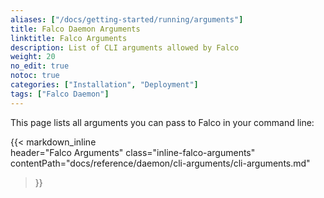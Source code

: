 ```yaml
---
aliases: ["/docs/getting-started/running/arguments"]
title: Falco Daemon Arguments
linktitle: Falco Arguments
description: List of CLI arguments allowed by Falco
weight: 20
no_edit: true
notoc: true
categories: ["Installation", "Deployment"]
tags: ["Falco Daemon"]
---
```


This page lists all arguments you can pass to Falco in your command line:

{{< markdown_inline  
    header="Falco Arguments"
    class="inline-falco-arguments"
    contentPath="docs/reference/daemon/cli-arguments/cli-arguments.md"
>}}
